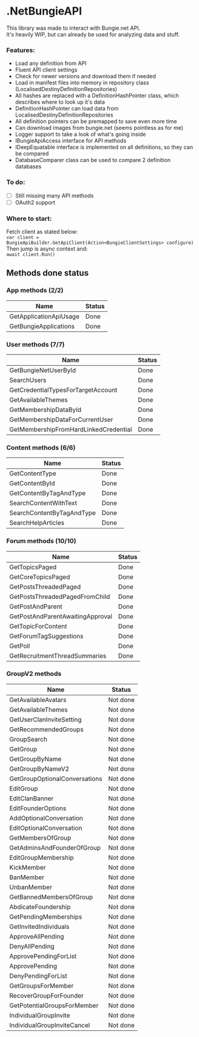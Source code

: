 # .NetBungieAPI

This library was made to interact with Bungie.net API.
<br />
It's heavily WIP, but can already be used for analyzing data and stuff.

### Features:
 - Load any definition from API
 - Fluent API client settings
 - Check for newer versions and download them if needed
 - Load in manifest files into memory in repository class (LocalisedDestinyDefinitionRepositories)
 - All hashes are replaced with a DefinitionHashPointer<T> class, which describes where to look up it's data
 - DefinitionHashPointer<T> can load data from LocalisedDestinyDefinitionRepositories
 - All definition pointers can be premapped to save even more time
 - Can download images from bungie.net (seems pointless as for me)
 - Logger support to take a look of what's going inside
 - IBungieApiAccess interface for API methods
 - IDeepEquatable<T> interface is implemented on all definitions, so they can be compared
 - DatabaseComparer class can be used to compare 2 definition databases

### To do:
 - [ ] Still missing many API methods
 - [ ] OAuth2 support

### Where to start:
Fetch client as stated below: <br/>
```var client = BungieApiBuilder.GetApiClient(Action<BungieClientSettings> configure)``` <br/>
Then jump is async context and: <br/>
```await client.Run() ``` <br/>

## Methods done status

### App methods (2/2)

Name | Status
-----|-------
GetApplicationApiUsage | Done 
GetBungieApplications | Done 

### User methods (7/7)

Name | Status
-----|-------
GetBungieNetUserById | Done 
SearchUsers | Done 
GetCredentialTypesForTargetAccount | Done
GetAvailableThemes | Done
GetMembershipDataById | Done
GetMembershipDataForCurrentUser | Done
GetMembershipFromHardLinkedCredential | Done

### Content methods (6/6)

Name | Status
-----|-------
GetContentType | Done
GetContentById | Done
GetContentByTagAndType | Done
SearchContentWithText | Done
SearchContentByTagAndType | Done
SearchHelpArticles | Done

### Forum methods (10/10)

Name | Status
-----|-------
GetTopicsPaged | Done
GetCoreTopicsPaged | Done
GetPostsThreadedPaged | Done
GetPostsThreadedPagedFromChild | Done
GetPostAndParent | Done
GetPostAndParentAwaitingApproval | Done
GetTopicForContent | Done
GetForumTagSuggestions | Done
GetPoll | Done
GetRecruitmentThreadSummaries | Done

### GroupV2 methods

Name | Status
-----|-------
GetAvailableAvatars | Not done
GetAvailableThemes | Not done
GetUserClanInviteSetting | Not done
GetRecommendedGroups | Not done
GroupSearch | Not done
GetGroup | Not done
GetGroupByName | Not done
GetGroupByNameV2 | Not done
GetGroupOptionalConversations | Not done
EditGroup | Not done
EditClanBanner | Not done
EditFounderOptions | Not done
AddOptionalConversation | Not done
EditOptionalConversation | Not done
GetMembersOfGroup | Not done
GetAdminsAndFounderOfGroup | Not done
EditGroupMembership | Not done
KickMember | Not done
BanMember | Not done
UnbanMember | Not done
GetBannedMembersOfGroup | Not done
AbdicateFoundership | Not done
GetPendingMemberships | Not done
GetInvitedIndividuals | Not done
ApproveAllPending | Not done
DenyAllPending | Not done
ApprovePendingForList | Not done
ApprovePending | Not done
DenyPendingForList | Not done
GetGroupsForMember | Not done
RecoverGroupForFounder | Not done
GetPotentialGroupsForMember | Not done
IndividualGroupInvite | Not done
IndividualGroupInviteCancel | Not done
